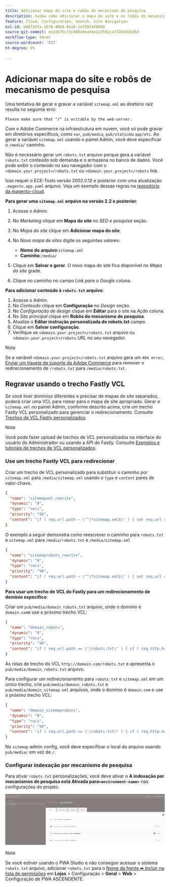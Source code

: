```yaml
---
title: Adicionar mapa do site e robôs de mecanismo de pesquisa
description: Saiba como adicionar o mapa do site e os robôs do mecanismo de pesquisa ao Adobe Commerce na infraestrutura em nuvem.
feature: Cloud, Configuration, Search, Site Navigation
exl-id: b98f43fa-1878-466d-8ea0-1e7207af8b60
source-git-commit: ee1db75c73c086e0ea54e1a7591ca7f2b4d2b36d
workflow-type: tm+mt
source-wordcount: '517'
ht-degree: 0%

---
```


# Adicionar mapa do site e robôs de mecanismo de pesquisa

Uma tentativa de gerar e gravar a variável `sitemap.xml` ao diretório raiz resulta no seguinte erro:

```terminal
Please make sure that "/" is writable by the web-server.
```

Com o Adobe Commerce na infraestrutura em nuvem, você só pode gravar em diretórios específicos, como `var`, `pub/media`, `pub/static`ou `app/etc`. Ao gerar a variável `sitemap.xml` usando o painel Admin, você deve especificar o `/media/` caminho.

Não é necessário gerar um `robots.txt` arquivo porque gera a variável `robots.txt` conteúdo sob demanda e o armazena no banco de dados. Você pode exibir o conteúdo no seu navegador com o `<domain.your.project>/robots.txt` ou `<domain.your.project>/robots` link.

Isso requer o ECE-Tools versão 2002.0.12 e posterior com uma atualização `.magento.app.yaml` arquivo. Veja um exemplo dessas regras na [repositório da magento-cloud](https://github.com/magento/magento-cloud/blob/master/.magento.app.yaml#L43-L49).

**Para gerar uma `sitemap.xml` arquivo na versão 2.2 e posterior**:

1. Acesse o Admin.
1. No _Marketing_ clique em **Mapa do site** no _SEO e pesquisa_ seção.
1. No _Mapa do site_ clique em **Adicionar mapa do site**.
1. No _Novo mapa de sites_ digite os seguintes valores:

   - **Nome do arquivo**:`sitemap.xml`
   - **Caminho**:`/media/`

1. Clique em **Salvar e gerar**. O novo mapa do site fica disponível no _Mapa do site_ grade.
1. Clique no caminho no campo _Link para o Google_ coluna.

**Para adicionar conteúdo à `robots.txt` arquivo**:

1. Acesse o Admin.
1. No _Conteúdo_ clique em **Configuração** no _Design_ seção.
1. No _Configuração de design_ clique em **Editar** para o site na _Ação_ coluna.
1. No _Site principal_ clique em **Robôs do mecanismo de pesquisa**.
1. Atualize o **Editar instrução personalizada de robots.txt** campo.
1. Clique em **Salvar configuração**.
1. Verifique se `<domain.your.project>/robots.txt` arquivo ou `<domain.your.project>/robots` URL no seu navegador.

>[!NOTE]
>
>Se a variável `<domain.your.project>/robots.txt` arquivo gera um `404 error`, [Enviar um tíquete de suporte da Adobe Commerce](https://experienceleague.adobe.com/docs/commerce-knowledge-base/kb/help-center-guide/magento-help-center-user-guide.html#submit-ticket) para remover o redirecionamento de `/robots.txt` para `/media/robots.txt`.

## Regravar usando o trecho Fastly VCL

Se você tiver domínios diferentes e precisar de mapas de site separados, poderá criar uma VCL para rotear para o mapa de site apropriado. Gerar o `sitemap.xml` no painel Admin, conforme descrito acima, crie um trecho Fastly VCL personalizado para gerenciar o redirecionamento. Consulte [Trechos de VCL Fastly personalizados](../cdn/fastly-vcl-custom-snippets.md).

>[!NOTE]
>
> Você pode fazer upload de trechos de VCL personalizados na interface do usuário do Administrador ou usando a API do Fastly. Consulte [Exemplos e tutoriais de trechos de VCL personalizados](../cdn/fastly-vcl-custom-snippets.md#example-vcl-snippet-code).

### Use um trecho Fastly VCL para redirecionar

Criar um trecho de VCL personalizado para substituir o caminho por `sitemap.xml` para `/media/sitemap.xml` usando o `type` e `content` pares de valor-chave.

```json
{
  "name": "sitemapxml_rewrite",
  "dynamic": "0",
  "type": "recv",
  "priority": "90",
  "content": "if ( req.url.path ~ \"^/?sitemap.xml$\" ) { set req.url = \"/media/sitemap.xml\"; }"
}
```

O exemplo a seguir demonstra como reescrever o caminho para `robots.txt` e `sitemap.xml` para `/media/robots.txt` e `/media/sitemap.xml`

```json
{
  "name": "sitemaprobots_rewrite",
  "dynamic": "0",
  "type": "recv",
  "priority": "90",
  "content": "if ( req.url.path ~ \"^/?sitemap.xml$\" ) { set req.url = \"/media/sitemap.xml\"; } else if (req.url.path ~ \"^/?robots.txt$\") { set req.url = \"/media/robots.txt\";}"
}
```

**Para usar um trecho de VCL do Fastly para um redirecionamento de domínio específico**:

Criar um `pub/media/domain_robots.txt` arquivo, onde o domínio é `domain.com`e use o próximo trecho VCL:

```json
{
  "name": "domain_robots",
  "dynamic": "0",
  "type": "recv",
  "priority": "90",
  "content": "if ( req.url.path == \"/robots.txt\" ) { if ( req.http.host ~ \"(domain).com$\" ) { set req.url = \"/media/\" re.group.1 \"_robots.txt\"; }}"
}
```

As rotas de trecho do VCL `http://domain.com/robots.txt` e apresenta o `pub/media/domain_robots.txt` arquivo.

Para configurar um redirecionamento para `robots.txt` e `sitemap.xml` em um único trecho, crie `pub/media/domain_robots.txt` e `pub/media/domain_sitemap.xml` arquivos, onde o domínio é `domain.com` e use o próximo trecho VCL:

```json
{
  "name": "domain_sitemaprobots",
  "dynamic": "0",
  "type": "recv",
  "priority": "90",
  "content": "if ( req.url.path == \"/robots.txt\" ) { if ( req.http.host ~ \"(domain).com$\" ) { set req.url = \"/media/\" re.group.1 \"_robots.txt\"; }} else if ( req.url.path == \"/sitemap.xml\" ) { if ( req.http.host ~ \"(domain).com$\" ) {  set req.url = \"/media/\" re.group.1 \"_sitemap.xml\"; }}"
}
```

No `sitemap` admin config, você deve especificar o local do arquivo usando `pub/media/` em vez de `/`.

### Configurar indexação por mecanismo de pesquisa

Para ativar `robots.txt` personalizações, você deve ativar o **A indexação por mecanismos de pesquisa está Ativada para`<environment-name>`** nas configurações do projeto.

![Use o [!DNL Cloud Console] para gerenciar ambientes](../../assets/robots-indexing-by-search-engine.png)

>[!NOTE]
>
>Se você estiver usando o PWA Studio e não conseguir acessar o sistema `robots.txt` arquivo, adicionar `robots.txt` para o [Nome da frente ➡ Incluir na lista de permissões](https://github.com/magento/magento2-upward-connector#front-name-allowlist) em **Lojas** > Configuração > **Geral** > **Web** > Configuração de PWA ASCENDENTE.
